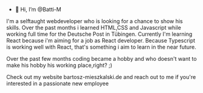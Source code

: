 - 👋 Hi, I’m @Batti-M

I'm a selftaught webdeveloper who is looking for a chance to show his skills.
Over the past months i learned HTML,CSS and Javascript while working full time for the Deutsche Post in Tübingen.
Currently I'm learning React because i'm aiming for a job as React developer.
Because Typescript is working well with React, that's something i aim to learn in the near future.

Over the past few months coding became a hobby and who doesn't want to make his hobby his working place,right? ;)

Check out my website <a>bartosz-mieszkalski.de</a> and reach out to me if you're interested in a passionate new employee

<!---
Batti-M/Batti-M is a ✨ special ✨ repository because its `README.md` (this file) appears on your GitHub profile.
You can click the Preview link to take a look at your changes.
--->
